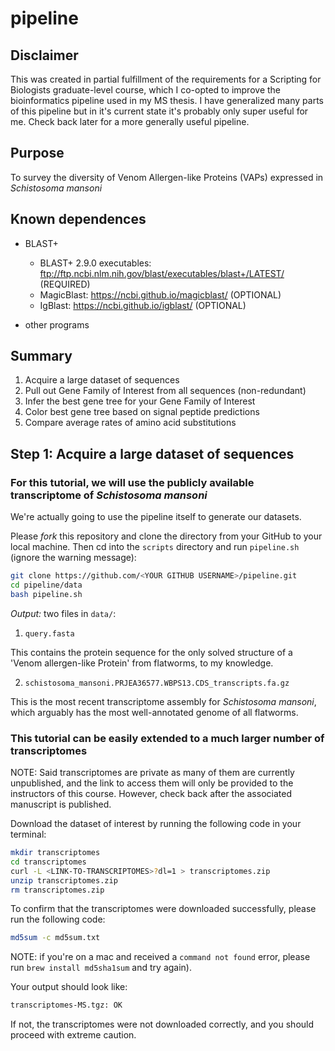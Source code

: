 # pipeline

## Disclaimer

This was created in partial fulfillment of the requirements for a Scripting for Biologists graduate-level course, which I co-opted to improve the bioinformatics pipeline used in my MS thesis.  I have generalized many parts of this pipeline but in it's current state it's probably only super useful for me.  Check back later for a more generally useful pipeline.

## Purpose

To survey the diversity of Venom Allergen-like Proteins (VAPs) expressed in _Schistosoma mansoni_

## Known dependences

* BLAST+ 

  - BLAST+ 2.9.0 executables: ftp://ftp.ncbi.nlm.nih.gov/blast/executables/blast+/LATEST/ (REQUIRED)
  - MagicBlast: https://ncbi.github.io/magicblast/ (OPTIONAL)
  - IgBlast: https://ncbi.github.io/igblast/ (OPTIONAL)
  
 * other programs

## Summary

1. Acquire a large dataset of sequences
2. Pull out Gene Family of Interest from all sequences (non-redundant)
3. Infer the best gene tree for your Gene Family of Interest
4. Color best gene tree based on signal peptide predictions
5. Compare average rates of amino acid substitutions

## Step 1: Acquire a large dataset of sequences

### For this tutorial, we will use the publicly available transcriptome of _Schistosoma mansoni_

We're actually going to use the pipeline itself to generate our datasets.

Please *fork* this repository and clone the directory from your GitHub to your local machine. Then cd into the `scripts` directory and run `pipeline.sh` (ignore the warning message):
```bash
git clone https://github.com/<YOUR GITHUB USERNAME>/pipeline.git
cd pipeline/data
bash pipeline.sh
```

*Output:* two files in `data/`:
1. `query.fasta`

This contains the protein sequence for the only solved structure of a 'Venom allergen-like Protein' from flatworms, to my knowledge. 

2. `schistosoma_mansoni.PRJEA36577.WBPS13.CDS_transcripts.fa.gz`

This is the most recent transcriptome assembly for _Schistosoma mansoni_, which arguably has the most well-annotated genome of all flatworms.


### This tutorial can be easily extended to a much larger number of transcriptomes

NOTE: Said transcriptomes are private as many of them are currently unpublished, and the link to access them will only be provided to the instructors of this course.  However, check back after the associated manuscript is published.

Download the dataset of interest by running the following code in your terminal:
```bash
mkdir transcriptomes
cd transcriptomes
curl -L <LINK-TO-TRANSCRIPTOMES>?dl=1 > transcriptomes.zip
unzip transcriptomes.zip
rm transcriptomes.zip
```

To confirm that the transcriptomes were downloaded successfully, please run the following code: 
```bash
md5sum -c md5sum.txt
```
NOTE: if you're on a mac and received a `command not found` error, please run `brew install md5sha1sum` and try again).

Your output should look like:
```bash
transcriptomes-MS.tgz: OK
```
If not, the transcriptomes were not downloaded correctly, and you should proceed with extreme caution. 
